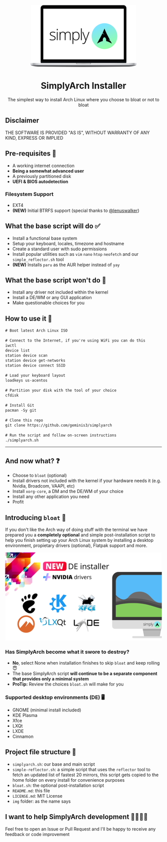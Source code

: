 <p align="center">
  <a href="https://github.com/geminis3/simplyarch">
    <img src="img/laptop.png" alt="laptop-mockup" height="200">
  </a>
  <h1 align="center">SimplyArch Installer</h1>
  <p align="center">
    The simplest way to install Arch Linux where you choose to bloat or not to bloat
  </p>
</p>

## Disclaimer
THE SOFTWARE IS PROVIDED "AS IS", WITHOUT WARRANTY OF ANY KIND,
EXPRESS OR IMPLIED
## Pre-requisites 🔎
- A working internet connection
- **Being a somewhat advanced user**
- A previously partitioned disk
- **UEFI & BIOS autodetection**
### Filesystem Support
- EXT4
- **(NEW)** Initial BTRFS support (special thanks to [@lenuswalker](https://github.com/lenuswalker))
## What the base script will do ✅
- Install a functional base system
- Setup your keyboard, locales, timezone and hostname
- Create a standard user with sudo permissions
- Install popular utilities such as `vim` `nano` `htop` `neofetch` and our `simple_reflector.sh` tool
- **(NEW)** Installs `paru` as the AUR helper instead of `yay`
## What the base script won't do 🚫
- Install any driver not included within the kernel
- Install a DE/WM or any GUI application
- Make questionable choices for you
## How to use it 📖
	
	# Boot latest Arch Linux ISO
	
	# Connect to the Internet, if you're using WiFi you can do this
	iwctl
	device list
	station device scan
	station device get-networks
	station device connect SSID 
	
	# Load your keyboard layout
	loadkeys us-acentos
	
	# Partition your disk with the tool of your choice
	cfdisk
	
	# Install Git
	pacman -Sy git
	
	# Clone this repo
	git clone https://github.com/geminis3/simplyarch
	
	# Run the script and follow on-screen instructions
	./simplyarch.sh
***

## And now what? ❓
- Choose to `bloat` (optional)
- Install drivers not included with the kernel if your hardware needs it (e.g. Nvidia, Broadcom, VAAPI, etc)
- Install `xorg-core`, a DM and the DE/WM of your choice
- Install any other application you need
- Profit
## Introducing `bloat` 🐌
If you don't like the Arch way of doing stuff with the terminal we have prepared you a **completely optional** and simple post-installation script to help you finish setting up your Arch Linux system by installing a desktop environment, propietary drivers (optional), Flatpak support and more.

![bloat](img/bloat-banner.png)

### Has SimplyArch become what it swore to destroy?
- **No**, select None when installation finishes to skip `bloat` and keep rolling 😇
- The base SimplyArch script **will continue to be a separate component that provides only a minimal system**
- **ProTip:** Review the choices `bloat.sh` will make for you
### Supported desktop environments (DE) 🖥️
- GNOME (minimal install included)
- KDE Plasma
- Xfce
- LXQt
- LXDE
- Cinnamon
## Project file structure 📁
- `simplyarch.sh`: our base and main script
- `simple-reflector.sh`: a simple script that uses the `reflector` tool to fetch an updated list of fastest 20 mirrors, this script gets copied to the home folder on every install for convenience purposes
- `bloat.sh`: the optional post-installation script
- `README.md`: this file
- `LICENSE.md`: MIT License
- `img` folder: as the name says
## I want to help SimplyArch development 🙋‍♀️🙋‍♂️
Feel free to open an Issue or Pull Request and I'll be happy to receive any feedback or code improvement
